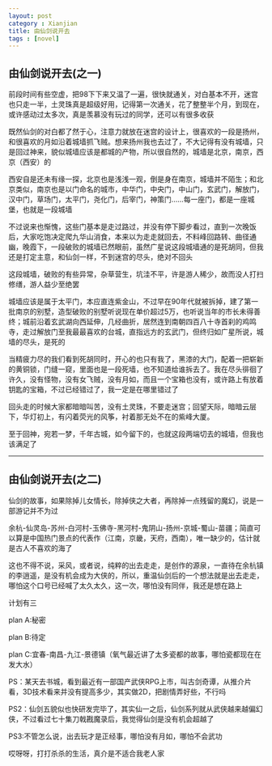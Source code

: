 ```yaml
---
layout: post
category : Xianjian
title: 由仙剑说开去
tags : [novel]
---
```

## 由仙剑说开去(之一) ##

前段时间有些空虚，把98下下来又温了一遍，很快就通关，对白基本不开，迷宫也只走一半，土灵珠真是超级好用，记得第一次通关，花了整整半个月，到现在，或许感动过太多次，真是羡慕没有玩过的同学，还可以有很多收获

既然仙剑的对白都了然于心，注意力就放在迷宫的设计上，很喜欢的一段是扬州，和很喜欢的月如沿着城墙抓飞贼。想来扬州我也去过了，不大记得有没有城墙，只是回过神来，貌似城墙应该是都城的产物，所以很自然的，城墙是北京，南京，西京（西安）的 

西安自是还未有缘一探，北京也是浅浅一观，倒是身在南京，城墙并不陌生；和北京类似，南京也是以门命名的城市，中华门，中央门，中山门，玄武门，解放门，汉中门，草场门，太平门，尧化门，后宰门，神策门……每一座门，都是一座城堡，也就是一段城墙

不过说来也惭愧，这些门基本是走过路过，并没有停下脚步看过，直到一次晚饭后，大家吃饱决定爬九华山消食，本来以为走走就回去，不料峰回路转、曲径通幽，晚霞下，一段破败的城墙已然眼前，虽然广星说这段城墙通的是死胡同，但我还是打定主意，和仙剑一样，不到迷宫的尽头，绝对不回头 

这段城墙，破败的有些异常，杂草营生，坑洼不平，许是游人稀少，故而没人打扫修缮，游人益少至绝罢

城墙应该是属于太平门，本应直连紫金山，不过早在90年代就被拆掉，建了第一批南京的别墅，造型破败的别墅听说现在单价超过5万，也听说当年的市长未得善终；城前沿着玄武湖向西延伸，几经曲折，居然连到南朝四百八十寺首刹的鸡鸣寺，走过解放门至我最最喜欢的台城，直指远方的玄武门，但终归如广星所说，城墙的尽头，是死的

当精疲力尽的我们看到死胡同时，开心的也只有我了，黑漆的大门，配着一把崭新的黄铜锁，门缝一窥，里面也是一段死墙，也不知道给谁拆去了。我在尽头徘徊了许久，没有怪物，没有女飞贼，没有月如，而且一个宝箱也没有，或许路上有放着钥匙的宝箱，不过已经错过了，我一定是在哪里错过了

回头走的时候大家都暗暗叫苦，没有土灵珠，不要走迷宫；回望天际，暗暗云层下，华灯初上，有闪着荧光的风筝，衬着那无处不在的紫峰大厦。

至于回神，宛若一梦，千年古城，如今留下的，也就这段两端切去的城墙，但我也该满足了

---

## 由仙剑说开去(之二) ##

仙剑的故事，如果除掉儿女情长，除掉侠之大者，再除掉一点残留的魔幻，说是一部游记并不为过

余杭-仙灵岛-苏州-白河村-玉佛寺-黑河村-鬼阴山-扬州-京城-蜀山-苗疆；简直可以算是中国热门景点的代表作（江南，京畿，天府，西南），唯一缺少的，估计就是古人不喜欢的海了

这也不得不说，采风，或者说，纯粹的出去走走，是创作的源泉，一直待在余杭镇的李逍遥，是没有机会成为大侠的，所以，重温仙剑后的一个想法就是出去走走，哪怕这个口号已经喊了太久太久，这一次，哪怕没有同伴，我还是想在路上

计划有三

plan A:秘密

plan B:待定

plan C:宜春-南昌-九江-景德镇（氧气最近讲了太多瓷都的故事，哪怕瓷都现在在发大水）

 

PS：某天去书城，看到最近有一部国产武侠RPG上市，叫古剑奇谭，从推介片看，3D技术看来并没有提高多少，其实做2D，把剧情弄好些，不行吗

PS2：仙剑五貌似也快研发完毕了，其实仙一之后，仙剑系列就从武侠越来越偏幻侠，不过看过七十集刀戟戡魔录后，我觉得仙剑是没有机会超越了

PS3:不管怎么说，出去玩才是正经事，哪怕没有月如，哪怕不会武功

哎呀呀，打打杀杀的生活，真介是不适合我老人家